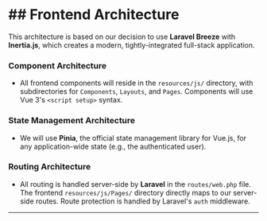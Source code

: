 # \#\# Frontend Architecture

This architecture is based on our decision to use **Laravel Breeze** with **Inertia.js**, which creates a modern, tightly-integrated full-stack application.

### **Component Architecture**

  * All frontend components will reside in the `resources/js/` directory, with subdirectories for `Components`, `Layouts`, and `Pages`. Components will use Vue 3's `<script setup>` syntax.

### **State Management Architecture**

  * We will use **Pinia**, the official state management library for Vue.js, for any application-wide state (e.g., the authenticated user).

### **Routing Architecture**

  * All routing is handled server-side by **Laravel** in the `routes/web.php` file. The frontend `resources/js/Pages/` directory directly maps to our server-side routes. Route protection is handled by Laravel's `auth` middleware.

-----
